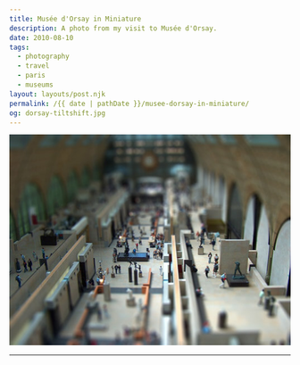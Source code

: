 ```yaml
---
title: Musée d'Orsay in Miniature
description: A photo from my visit to Musée d'Orsay.
date: 2010-08-10
tags: 
  - photography
  - travel
  - paris
  - museums
layout: layouts/post.njk
permalink: /{{ date | pathDate }}/musee-dorsay-in-miniature/
og: dorsay-tiltshift.jpg
---
```


![Musée d'Orsay with tilt shift](/img/dorsay-tiltshift.jpg)

---
